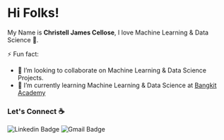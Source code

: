 # Hi Folks! 

My Name is **Christell James Cellose**, I love Machine Learning & Data Science :snake:. 

<!--
**christelljamescellose/christelljamescellose** is a ✨ _special_ ✨ repository because its `README.md` (this file) appears on your GitHub profile.

Here are some ideas to get you started:

- 🔭 I’m currently working on ...
- 🌱 I’m currently learning ...
- 👯 I’m looking to collaborate on ...
- 🤔 I’m looking for help with ...
- 💬 Ask me about ...
- 📫 How to reach me: ...
- 😄 Pronouns: ...
- ⚡ Fun fact: ...
-->

⚡ Fun fact:
- 👯 I’m looking to collaborate on Machine Learning & Data Science Projects.
- 🌱 I’m currently learning Machine Learning & Data Science at [Bangkit Academy](https://grow.google/intl/id_id/bangkit/)

### Let's Connect :coffee:
![Linkedin Badge](https://img.shields.io/badge/-ChristellJamesCellose-blue?style=flat-square&logo=Linkedin&logoColor=white&link=https://www.linkedin.com/in/christell-james-cellose)
![Gmail Badge](https://img.shields.io/badge/-ChristellJamesCellose-d14836?style=flat-square&logo=Gmail&logoColor=white&link=mailto:christeljamescellose@gmail.com)


